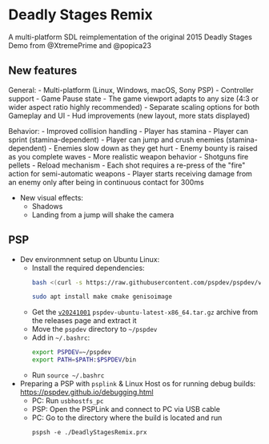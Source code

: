 # Deadly Stages Remix
A multi-platform SDL reimplementation of the original 2015 Deadly Stages Demo from @XtremePrime and @popica23

## New features

General:
    - Multi-platform (Linux, Windows, macOS, Sony PSP)
    - Controller support
	- Game Pause state
	- The game viewport adapts to any size (4:3 or wider aspect ratio highly recommended)
	- Separate scaling options for both Gameplay and UI
	- Hud improvements (new layout, more stats displayed)

Behavior:
	- Improved collision handling
	- Player has stamina
	- Player can sprint (stamina-dependent)
	- Player can jump and crush enemies (stamina-dependent)
	- Enemies slow down as they get hurt
	- Enemy bounty is raised as you complete waves
	- More realistic weapon behavior
		- Shotguns fire pellets
		- Reload mechanism
		- Each shot requires a re-press of the "fire" action for semi-automatic weapons
	- Player starts receiving damage from an enemy only after being in continuous contact for 300ms

- New visual effects: 
	- Shadows
	- Landing from a jump will shake the camera

## PSP
- Dev environmnent setup on Ubuntu Linux:
    - Install the required dependencies:
        ```bash
        bash <(curl -s https://raw.githubusercontent.com/pspdev/pspdev/v20241001/prepare.sh)
        ```
        ```bash
        sudo apt install make cmake genisoimage
        ```
    - Get the [`v20241001`](https://github.com/pspdev/pspdev/releases/tag/v20241001) `pspdev-ubuntu-latest-x86_64.tar.gz` archive from the releases page and extract it
    - Move the `pspdev` directory to `~/pspdev`
    - Add in `~/.bashrc`:
        ```bash
        export PSPDEV=~/pspdev
        export PATH=$PATH:$PSPDEV/bin
        ```
    - Run `source ~/.bashrc`
- Preparing a PSP with `psplink` & Linux Host os for running debug builds: https://pspdev.github.io/debugging.html
    - PC: Run `usbhostfs_pc`
    - PSP: Open the PSPLink and connect to PC via USB cable
    - PC: Go to the directory where the build is located and run
        ```
        pspsh -e ./DeadlyStagesRemix.prx
        ```